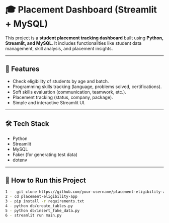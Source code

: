 # 🎓 Placement Dashboard (Streamlit + MySQL)

This project is a **student placement tracking dashboard** built using **Python, Streamlit, and MySQL**. It includes functionalities like student data management, skill analysis, and placement insights.

---

## 🚀 Features

- Check eligibility of students by age and batch.
- Programming skills tracking (language, problems solved, certifications).
- Soft skills evaluation (communication, teamwork, etc.).
- Placement tracking (status, company, package).
- Simple and interactive Streamlit UI.

---

## 🛠️ Tech Stack

- Python
- Streamlit
- MySQL
- Faker (for generating test data)
- dotenv

---

## 🧾 How to Run this Project
```bash
1 -  git clone https://github.com/your-username/placement-eligibility-app.git
2 - cd placement-eligibility-app 
3 - pip install -r requirements.txt
4 - python db/create_tables.py
5 - python db/insert_fake_data.py
6 - streamlit run main.py
